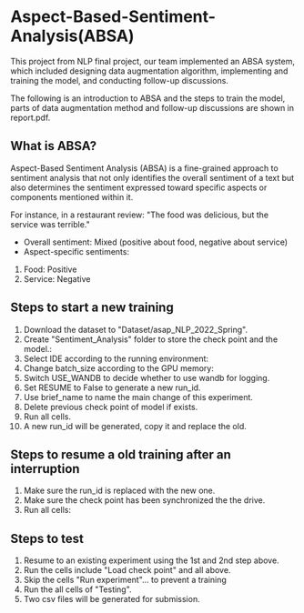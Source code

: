 # Aspect-Based-Sentiment-Analysis(ABSA)

This project from NLP final project, our team implemented an ABSA system, which included designing data augmentation algorithm, implementing and training the model, and conducting follow-up discussions.

The following is an introduction to ABSA and the steps to train the model, parts of data augmentation method and follow-up discussions are shown in report.pdf.

## What is ABSA?
Aspect-Based Sentiment Analysis (ABSA) is a fine-grained approach to sentiment analysis that not only identifies the overall sentiment of a text but also determines the sentiment expressed toward specific aspects or components mentioned within it.

For instance, in a restaurant review:
"The food was delicious, but the service was terrible."

- Overall sentiment: Mixed (positive about food, negative about service)
- Aspect-specific sentiments:
1. Food: Positive
2. Service: Negative

## Steps to start a new training
1. Download the dataset to "Dataset/asap_NLP_2022_Spring".
2. Create "Sentiment_Analysis" folder to store the check point and the model.:
3. Select IDE according to the running environment:
4. Change batch_size according to the GPU memory:
5. Switch USE_WANDB to decide whether to use wandb for logging.
6. Set RESUME to False to generate a new run_id.
7. Use brief_name to name the main change of this experiment.
8. Delete previous check point of model if exists.
9. Run all cells.
10. A new run_id will be generated, copy it and replace the old.


## Steps to resume a old training after an interruption

1. Make sure the run_id is replaced with the new one.
2. Make sure the check point has been synchronized the the drive.
3. Run all cells:

## Steps to test

1. Resume to an existing experiment using the 1st and 2nd step above.
2. Run the cells include "Load check point" and all above.
3. Skip the cells "Run experiment"... to prevent a training
4. Run the all cells of "Testing".
5. Two csv files will be generated for submission.
